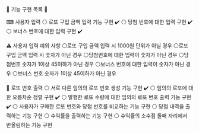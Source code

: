 🎱 기능 구현 목록 🎱

⌨ 사용자 입력
⚪ 로또 구입 금액 입력 기능 구현 ✔️
⚪ 당첨 번호에 대한 입력 구현 ✔️
⚪ 보너스 번호에 대한 입력 구현 ✔️

⚠ 사용자 입력 예외 사항
⚪로또 구입 금액 입력 시 1000원 단위가 아닐 경우
⚪로또 구입 금액 입력 시 숫자가 아닌 경우
⚪당첨번호에 대한 입력이 숫자가 아닌 경우
⚪당첨번호 숫자가 1이상 45이하가 아닌 경우
⚪보너스 번호에 대한 입력이 숫자가 아닌 경우
⚪보너스 번호 숫자가 1이상 45이하가 아닌 경우

🔢 로또 번호 출력
⚪ 서로 다른 임의의 로또 번호 생성 기능 구현 ✔️
⚪ 임의의 로또에 대한 오름차순 정렬 구현 ✔️
⚪ 발행한 로또 수량에 대한 임의의 로또 번호 출력 기능 구현 ✔️
⚪ 사용자가 구매한 로또 번호와 당첨 번호를 비교하는 기능 구현
⚪ 당첨 내역을 출력하는 기능 구현
⚪ 수익률을 출력하는 기능 구현
⚪ 수익률의 소수점 둘째 자리에서 반올림하는 기능 구현